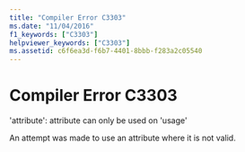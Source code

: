 ```yaml
---
title: "Compiler Error C3303"
ms.date: "11/04/2016"
f1_keywords: ["C3303"]
helpviewer_keywords: ["C3303"]
ms.assetid: c6f6ea3d-f6b7-4401-8bbb-f283a2c05540
---
```

# Compiler Error C3303

'attribute': attribute can only be used on 'usage'

An attempt was made to use an attribute where it is not valid.
